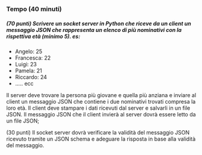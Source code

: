 ### Tempo (40 minuti)

##### (70 punti) Scrivere un socket server in Python che riceve da un client un messaggio JSON che rappresenta un elenco di più nominativi con la rispettiva età (minimo 5). es:
- Angelo: 25
- Francesca: 22
- Luigi: 23
- Pamela: 21
- Riccardo: 24
- ..... ecc

Il server deve trovare la persona più giovane e quella più anziana e inviare al client un messaggio JSON che contiene
i due nominativi trovati compresa la loro età. Il client deve stampare i dati ricevuti dal server e salvarli in un file
JSON. Il messaggio JSON che il client invierà al server dovrà essere letto da un file JSON;

(30 punti) Il socket server dovrà verificare la validità del messaggio JSON ricevuto tramite un JSON schema e adeguare
la risposta in base alla validità del messaggio.